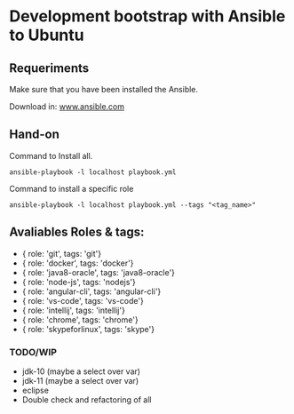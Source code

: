 # Development bootstrap with Ansible to Ubuntu

## Requeriments

Make sure that you have been installed the Ansible.

Download in: www.ansible.com

## Hand-on

Command to Install all.

`
    ansible-playbook -l localhost playbook.yml
`

Command to install a specific role

`
    ansible-playbook -l localhost playbook.yml --tags "<tag_name>"
`

## Avaliables Roles & tags:

- { role: 'git', tags: 'git'}
- { role: 'docker', tags: 'docker'}
- { role: 'java8-oracle', tags: 'java8-oracle'}
- { role: 'node-js', tags: 'nodejs'}
- { role: 'angular-cli', tags: 'angular-cli'}
- { role: 'vs-code', tags: 'vs-code'}
- { role: 'intellij', tags: 'intellij'}
- { role: 'chrome', tags: 'chrome'}
- { role: 'skypeforlinux', tags: 'skype'}

### TODO/WIP

- jdk-10 (maybe a select over var)
- jdk-11 (maybe a select over var)
- eclipse
- Double check and refactoring of all